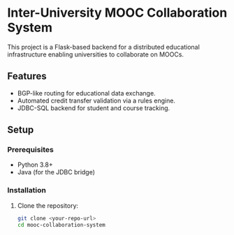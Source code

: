 # Inter-University MOOC Collaboration System

This project is a Flask-based backend for a distributed educational infrastructure enabling universities to collaborate on MOOCs.

## Features

- BGP-like routing for educational data exchange.
- Automated credit transfer validation via a rules engine.
- JDBC-SQL backend for student and course tracking.

## Setup

### Prerequisites
- Python 3.8+
- Java (for the JDBC bridge)

### Installation
1. Clone the repository:
   ```bash
   git clone <your-repo-url>
   cd mooc-collaboration-system